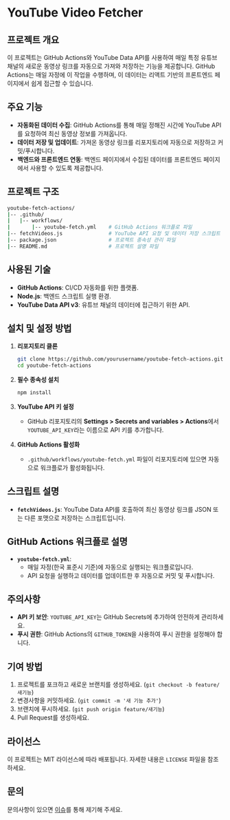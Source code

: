 
# YouTube Video Fetcher

## 프로젝트 개요
이 프로젝트는 GitHub Actions와 YouTube Data API를 사용하여 매일 특정 유튜브 채널의 새로운 동영상 링크를 자동으로 가져와 저장하는 기능을 제공합니다. GitHub Actions는 매일 자정에 이 작업을 수행하며, 이 데이터는 리액트 기반의 프론트엔드 페이지에서 쉽게 접근할 수 있습니다.

## 주요 기능
- **자동화된 데이터 수집**: GitHub Actions를 통해 매일 정해진 시간에 YouTube API를 요청하여 최신 동영상 정보를 가져옵니다.
- **데이터 저장 및 업데이트**: 가져온 동영상 링크를 리포지토리에 자동으로 저장하고 커밋/푸시합니다.
- **백엔드와 프론트엔드 연동**: 백엔드 페이지에서 수집된 데이터를 프론트엔드 페이지에서 사용할 수 있도록 제공합니다.

## 프로젝트 구조
   ```bash
   youtube-fetch-actions/
   |-- .github/
   |   |-- workflows/
   |       |-- youtube-fetch.yml    # GitHub Actions 워크플로 파일
   |-- fetchVideos.js               # YouTube API 요청 및 데이터 저장 스크립트
   |-- package.json                 # 프로젝트 종속성 관리 파일
   |-- README.md                    # 프로젝트 설명 파일
   ```

## 사용된 기술
- **GitHub Actions**: CI/CD 자동화를 위한 플랫폼.
- **Node.js**: 백엔드 스크립트 실행 환경.
- **YouTube Data API v3**: 유튜브 채널의 데이터에 접근하기 위한 API.

## 설치 및 설정 방법
1. **리포지토리 클론**
   ```bash
   git clone https://github.com/yourusername/youtube-fetch-actions.git
   cd youtube-fetch-actions
   ```

2. **필수 종속성 설치**
   ```bash
   npm install
   ```

3. **YouTube API 키 설정**
   - GitHub 리포지토리의 **Settings > Secrets and variables > Actions**에서 `YOUTUBE_API_KEY`라는 이름으로 API 키를 추가합니다.

4. **GitHub Actions 활성화**
   - `.github/workflows/youtube-fetch.yml` 파일이 리포지토리에 있으면 자동으로 워크플로가 활성화됩니다.

## 스크립트 설명
- **`fetchVideos.js`**: YouTube Data API를 호출하여 최신 동영상 링크를 JSON 또는 다른 포맷으로 저장하는 스크립트입니다.

## GitHub Actions 워크플로 설명
- **`youtube-fetch.yml`**:
  - 매일 자정(한국 표준시 기준)에 자동으로 실행되는 워크플로입니다.
  - API 요청을 실행하고 데이터를 업데이트한 후 자동으로 커밋 및 푸시합니다.

## 주의사항
- **API 키 보안**: `YOUTUBE_API_KEY`는 GitHub Secrets에 추가하여 안전하게 관리하세요.
- **푸시 권한**: GitHub Actions의 `GITHUB_TOKEN`을 사용하여 푸시 권한을 설정해야 합니다.

## 기여 방법
1. 프로젝트를 포크하고 새로운 브랜치를 생성하세요. (`git checkout -b feature/새기능`)
2. 변경사항을 커밋하세요. (`git commit -m '새 기능 추가'`)
3. 브랜치에 푸시하세요. (`git push origin feature/새기능`)
4. Pull Request를 생성하세요.

## 라이선스
이 프로젝트는 MIT 라이선스에 따라 배포됩니다. 자세한 내용은 `LICENSE` 파일을 참조하세요.

## 문의
문의사항이 있으면 [이슈](https://github.com/yourusername/youtube-fetch-actions/issues)를 통해 제기해 주세요.